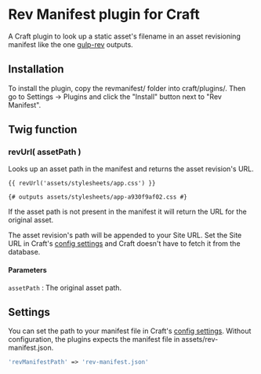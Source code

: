 # Rev Manifest plugin for Craft

A Craft plugin to look up a static asset's filename in an asset revisioning manifest like the one [gulp-rev][1] outputs.

## Installation

To install the plugin, copy the revmanifest/ folder into craft/plugins/. Then go to Settings → Plugins and click the "Install" button next to "Rev Manifest".

## Twig function

### revUrl( assetPath )

Looks up an asset path in the manifest and returns the asset revision's URL.

```twig
{{ revUrl('assets/stylesheets/app.css') }}

{# outputs assets/stylesheets/app-a930f9af02.css #}
```

If the asset path is not present in the manifest it will return the URL for the original asset.

The asset revision's path will be appended to your Site URL. Set the Site URL in Craft's [config settings][2] and Craft doesn't have to fetch it from the database.


#### Parameters

`assetPath`
:   The original asset path.

## Settings

You can set the path to your manifest file in Craft's [config settings][2]. Without configuration, the plugins expects the manifest file in assets/rev-manifest.json.

```php
'revManifestPath' => 'rev-manifest.json'
```


  [1]: https://github.com/sindresorhus/gulp-rev
  [2]: https://craftcms.com/docs/config-settings
